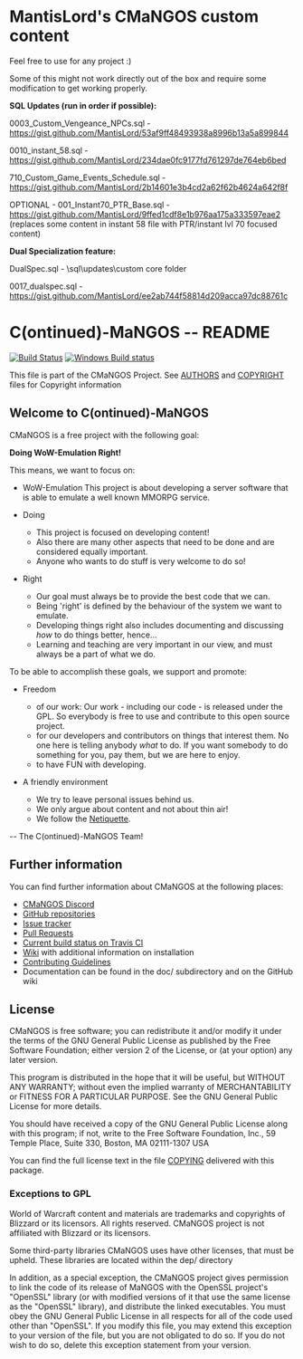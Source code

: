 # MantisLord's CMaNGOS custom content

Feel free to use for any project :)

Some of this might not work directly out of the box and require some modification to get working properly.

**SQL Updates (run in order if possible):**

0003_Custom_Vengeance_NPCs.sql - https://gist.github.com/MantisLord/53af9ff48493938a8996b13a5a899844

0010_instant_58.sql - https://gist.github.com/MantisLord/234dae0fc9177fd761297de764eb6bed

710_Custom_Game_Events_Schedule.sql - https://gist.github.com/MantisLord/2b14601e3b4cd2a62f62b4624a642f8f

OPTIONAL - 001_Instant70_PTR_Base.sql  - https://gist.github.com/MantisLord/9ffed1cdf8e1b976aa175a333597eae2 (replaces some content in instant 58 file with PTR/instant lvl 70 focused content)

**Dual Specialization feature:**

DualSpec.sql - \sql\updates\custom core folder

0017_dualspec.sql - https://gist.github.com/MantisLord/ee2ab744f58814d209acca97dc88761c

# C(ontinued)-MaNGOS -- README
[![Build Status](https://travis-ci.org/cmangos/mangos-tbc.svg?branch=master)](https://travis-ci.org/cmangos/mangos-tbc) [![Windows Build status](https://ci.appveyor.com/api/projects/status/github/cmangos/mangos-tbc?branch=master&svg=true)](https://ci.appveyor.com/project/cmangos/mangos-tbc/branch/master)

This file is part of the CMaNGOS Project. See [AUTHORS](AUTHORS.md) and [COPYRIGHT](COPYRIGHT.md) files for Copyright information

## Welcome to C(ontinued)-MaNGOS

CMaNGOS is a free project with the following goal:

  **Doing WoW-Emulation Right!**

This means, we want to focus on:

* WoW-Emulation
    This project is about developing a server software that is able to
    emulate a well known MMORPG service.

* Doing
  * This project is focused on developing content!
  * Also there are many other aspects that need to be done and are
    considered equally important.
  * Anyone who wants to do stuff is very welcome to do so!

* Right
  * Our goal must always be to provide the best code that we can.
  * Being 'right' is defined by the behaviour of the system
    we want to emulate.
  * Developing things right also includes documenting and discussing
    _how_ to do things better, hence...
  * Learning and teaching are very important in our view, and must
    always be a part of what we do.

To be able to accomplish these goals, we support and promote:

* Freedom
  * of our work: Our work - including our code - is released under the GPL.
    So everybody is free to use and contribute to this open source project.
  * for our developers and contributors on things that interest them.
    No one here is telling anybody _what_ to do.
    If you want somebody to do something for you, pay them,
    but we are here to enjoy.
  * to have FUN with developing.

* A friendly environment
  * We try to leave personal issues behind us.
  * We only argue about content and not about thin air!
  * We follow the [Netiquette](http://tools.ietf.org/html/rfc1855).

-- The C(ontinued)-MaNGOS Team!

## Further information

  You can find further information about CMaNGOS at the following places:
  * [CMaNGOS Discord](https://discord.gg/Dgzerzb)
  * [GitHub repositories](https://github.com/cmangos/)
  * [Issue tracker](https://github.com/cmangos/issues/issues)
  * [Pull Requests](https://github.com/cmangos/mangos-tbc/pulls)
  * [Current build status on Travis CI](https://travis-ci.org/cmangos/mangos-tbc/)
  * [Wiki](https://github.com/cmangos/issues/wiki) with additional information on installation
  * [Contributing Guidelines](CONTRIBUTING.md)
  * Documentation can be found in the doc/ subdirectory and on the GitHub wiki

## License

  CMaNGOS is free software; you can redistribute it and/or modify
  it under the terms of the GNU General Public License as published by
  the Free Software Foundation; either version 2 of the License, or
  (at your option) any later version.

  This program is distributed in the hope that it will be useful,
  but WITHOUT ANY WARRANTY; without even the implied warranty of
  MERCHANTABILITY or FITNESS FOR A PARTICULAR PURPOSE.  See the
  GNU General Public License for more details.

  You should have received a copy of the GNU General Public License
  along with this program; if not, write to the Free Software
  Foundation, Inc., 59 Temple Place, Suite 330, Boston, MA  02111-1307  USA


  You can find the full license text in the file [COPYING](COPYING) delivered with this package.

### Exceptions to GPL

  World of Warcraft content and materials are trademarks and copyrights of Blizzard or its licensors. All rights reserved.
  CMaNGOS project is not affiliated with Blizzard or its licensors.

  Some third-party libraries CMaNGOS uses have other licenses, that must be
  upheld.  These libraries are located within the dep/ directory

  In addition, as a special exception, the CMaNGOS project
  gives permission to link the code of its release of MaNGOS with the
  OpenSSL project's "OpenSSL" library (or with modified versions of it
  that use the same license as the "OpenSSL" library), and distribute
  the linked executables.  You must obey the GNU General Public License
  in all respects for all of the code used other than "OpenSSL".  If you
  modify this file, you may extend this exception to your version of the
  file, but you are not obligated to do so.  If you do not wish to do
  so, delete this exception statement from your version.
